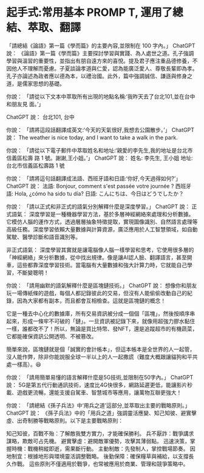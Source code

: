# 起手式:常用基本 PROMP T, 運用了總結、萃取、翻譯
「請總結《論語》第一篇《學而篇》的主要內容,並限制在 100 字內。」
ChatGPT 說：
《論語》第一篇《學而篇》主要探討學習與實踐、為人處世之道。孔子強調學習與溫習的重要性，並指出有朋自遠方來的喜悅。提及君子應注重品德修養，不因他人不理解而憂慮。子夏談論孝道與仁愛，認為能廣泛愛人、尊敬長輩即為孝。孔子亦論述為政者應以德為本，以禮治國。此外，篇中強調誠信、謙遜與修身之道，是儒家思想的基礎。

你說：
「請從以下文本中萃取所有出現的地點名稱:‘我昨天去了台北101,並在台中和朋友見
面。’」

ChatGPT 說：
台北101, 台中

你說：
「請將這段話翻譯成英文:‘今天的天氣很好,我想去公園散步。’」
ChatGPT 說：
The weather is nice today, and I want to take a walk in the park.

你說：
「請從以下電子郵件中萃取姓名和地址:‘親愛的李先生,我的地址是台北市信義區松壽
路 1 號。謝謝,王小姐。’」
ChatGPT 說：
姓名: 李先生, 王小姐
地址: 台北市信義區松壽路 1 號

你說：
「請將這句話翻譯成法語、西班牙語和日語:‘你好,今天過得如何?’」
ChatGPT 說：
法語: Bonjour, comment s'est passée votre journée ?
西班牙語: Hola, ¿cómo ha sido tu día?
日語: こんにちは、今日はどうでしたか？

你說：
「請以正式和非正式的語氣分別解釋什麼是深度學習。」
ChatGPT 說：
正式語氣：
深度學習是一種機器學習方法，基於多層神經網絡來處理和分析數據。它模仿人腦的運作方式，透過層層抽象特徵提取，實現圖像識別、自然語言處理等高級任務。深度學習依賴大量數據與計算資源，廣泛應用於人工智慧領域，如自動駕駛、醫學診斷和語音識別等。

非正式語氣：
深度學習其實就是讓電腦像人腦一樣學習和思考，它使用很多層的「神經網絡」來分析數據，從中找出規律。像是讓AI認人臉、翻譯語言，甚至開車，這些都靠深度學習技術。當電腦有大量數據和強大計算力時，它就能自己學習，不斷變聰明！

你說：
「請用幽默的語氣解釋什麼是區塊鏈技術。」
ChatGPT 說：
想像你和朋友玩一場傳紙條的遊戲，每個人都記錄彼此的交易，但沒有人能偷偷改動自己的紀錄，因為大家都有副本，而且都會互相檢查。這就是區塊鏈的概念！

它是一種去中心化的數據庫，所有交易資訊被分成一個個「區塊」，然後按順序串起來，形成一條牢不可破的「鏈」。一旦資訊被記錄下來，就像用超強力膠水黏住一樣，誰都改不了！所以，無論是買比特幣、發NFT，還是追蹤超市的有機蔬菜，它都能確保資訊公開透明、不被篡改。

簡單來說，區塊鏈就是個「誠實的會計帳本」，但這本帳本是全世界的人一起管，沒人能作弊，除非你能說服全球一半以上的人一起撒謊（難度大概跟讓貓狗和平共處一樣高）。😆

你說：
「請用簡單易懂的語言解釋什麼是5G技術,並限制在50字內。」
ChatGPT 說：
5G是第五代行動通訊技術，速度比4G快很多，網路延遲更低，能讓影片秒載、遊戲更流暢，還能支援自駕車、智慧城市等應用，讓萬物互聯更強大！

你說：
「請總結《孫子兵法》中‘用兵之道’這部分,並萃取出主要的戰略原則。」
ChatGPT 說：
《孫子兵法》中的「用兵之道」強調靈活應變、知己知彼、避實擊虛、出奇制勝等戰略原則。以下是主要戰略原則：

知己知彼，百戰不殆：了解敵我雙方實力，才能確保勝利。
兵不厭詐：戰爭講求謀略，欺敵可占先機。
避實擊虛：避開敵軍優勢，攻擊其薄弱點。
迅速決策，掌握時機：戰機稍縱即逝，需果斷行動。
主動制敵：先發制人，掌控戰場節奏。
因地制宜：根據地形與環境靈活調整戰略。
後勤保障：確保糧草與補給，以支撐長久作戰。
這些原則不僅適用於戰爭，也常被應用於商業、管理和競爭策略中。
